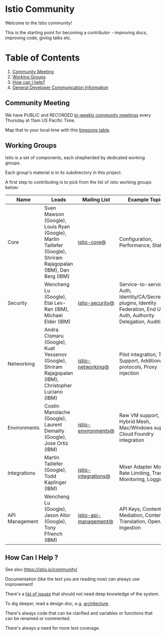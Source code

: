 # Istio Community

Welcome to the Istio community!

This is the starting point for becoming a contributor - improving docs, improving code, giving talks etc.

# Table of Contents

1. [Community Meeting](#community-meeting)
2. [Working Groups](#working-groups)
3. [How can I help?](#how-can-i-help-)
4. [General Developer Communication Information](communication.md)

## Community Meeting

We have PUBLIC and RECORDED [bi-weekly community meetings](https://zoom.us/j/986657835) every Thursday at 11am US Pacific Time.

Map that to your local time with this [timezone table](https://www.google.com/search?q=1100+am+in+pst).

## Working Groups

Istio is a set of components, each shepherded by dedicated working groups.

Each group's material is in its subdirectory in this project.

A first step to contributing is to pick from the list of istio working groups below:

| Name | Leads | Mailing List | Example Topics |
|------|-------|---------|----------|
| Core | Sven Mawson (Google), Louis Ryan (Google), Martin Taillefer (Google), Shriram Rajagopalan (IBM), Dan Berg (IBM) | [istio-core@](https://groups.google.com/forum/#!forum/istio-core) | Configuration, Performance, Stability |
| Security | Wencheng Lu (Google), Etai Lev-Ran (IBM), Michael Elder (IBM) | [istio-security@](https://groups.google.com/forum/#!forum/istio-security) | Service-to-service Auth, Identity/CA/SecretStore plugins, Identity Federation, End User Auth, Authority Delegation, Auditing  |
| Networking | Andra Cismaru (Google), Kuat Yessenov (Google), Shriram Rajagopalan (IBM), Christopher Luciano (IBM) | [istio-networking@](https://groups.google.com/forum/#!forum/istio-networking) | Pilot integration, TCP Support, Additional L7 protocols, Proxy injection |
| Environments | Costin Manolache (Google), Laurent Demailly (Google), Jose Ortiz (IBM) | [istio-environments@](https://groups.google.com/forum/#!forum/istio-environments) | Raw VM support, Hybrid Mesh, Mac/Windows support, Cloud Foundry integration |
| Integrations | Martin Taillefer (Google), Todd Kaplinger (IBM) | [istio-integrations@](https://groups.google.com/forum/#!forum/istio-integrations) | Mixer Adapter Model, Rate Limiting, Tracing, Monitoring, Logging |
| API Management | Wencheng Lu (Google), Jason Allor (Google), Tony Ffrench (IBM) | [istio-api-management@](https://groups.google.com/forum/#!forum/istio-api-management) | API Keys, Content Mediation, Content Translation, OpenAPI Ingestion |

## How Can I Help ?

See also https://istio.io/community/

Documentation (like the text you are reading now) can always use improvement!

There's a [list of issues](https://github.com/istio/issues/issues) that should not need deep knowledge of the system.

To dig deeper, read a design doc, e.g. [architecture](https://istio.io/docs/concepts/what-is-istio/overview.html#architecture).

There's always code that can be clarified and variables or functions that can be renamed or commented.

There's always a need for more test coverage.
